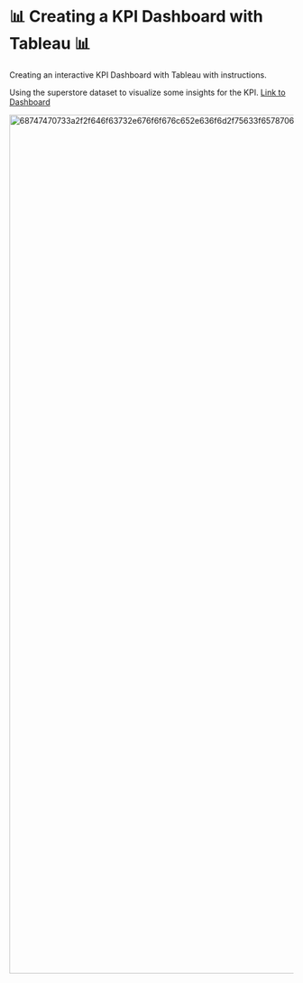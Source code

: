 
# :bar_chart: Creating a KPI Dashboard with Tableau :bar_chart:

Creating an interactive KPI Dashboard with Tableau with instructions.

Using the superstore dataset to visualize some insights for the KPI.
[Link to Dashboard](https://public.tableau.com/views/KPISUPERSTOREDASHBOARD_16232689951400/Dashboard1?:language=en-US&:display_count=n&:origin=viz_share_link)

<img width="1521" alt="68747470733a2f2f646f63732e676f6f676c652e636f6d2f75633f6578706f72743d646f776e6c6f61642669643d316749447a6f36322d316b6b5a7348305274524248496954393935417a6e446565" src="https://user-images.githubusercontent.com/70767722/121828155-c060f700-cc8c-11eb-82d4-7342f34c9fd5.png">

